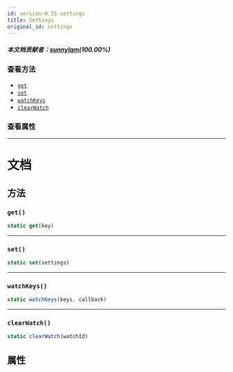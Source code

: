 ```yaml
---
id: version-0.55-settings
title: Settings
original_id: settings
---
```

##### 本文档贡献者：[sunnylqm](https://github.com/search?q=sunnylqm%40qq.com+in%3Aemail&type=Users)(100.00%)

### 查看方法

* [`get`](settings.md#get)
* [`set`](settings.md#set)
* [`watchKeys`](settings.md#watchkeys)
* [`clearWatch`](settings.md#clearwatch)

### 查看属性

---

# 文档

## 方法

### `get()`

```jsx
static get(key)
```

---

### `set()`

```jsx
static set(settings)
```

---

### `watchKeys()`

```jsx
static watchKeys(keys, callback)
```

---

### `clearWatch()`

```jsx
static clearWatch(watchId)
```

## 属性
